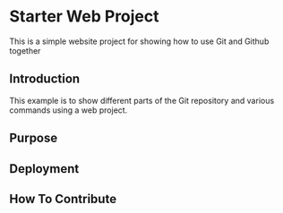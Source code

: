 # Starter Web Project

This is a simple website project for
showing how to use Git and Github together

## Introduction

This example is to show different parts
of the Git repository and various commands
using a web project.

## Purpose

## Deployment

## How To Contribute

